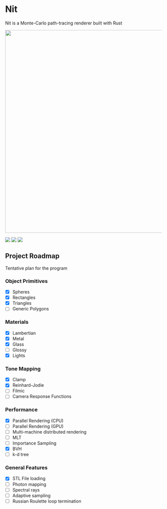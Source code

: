 # Nit

Nit is a Monte-Carlo path-tracing renderer built with Rust

<p align="center">
<img width="650" height="650" src="https://i.imgur.com/IEIa38f.png"/>
</p>

![](https://i.imgur.com/52RFc5S.png)
![](https://i.imgur.com/n5MBOtM.png)
![](https://i.imgur.com/VPsD2Fx.png)

## Project Roadmap

Tentative plan for the program

### Object Primitives
- [x] Spheres
- [x] Rectangles
- [x] Triangles
- [ ] Generic Polygons

### Materials
- [x] Lambertian
- [x] Metal
- [x] Glass
- [ ] Glossy
- [x] Lights

### Tone Mapping
- [x] Clamp
- [x] Reinhard-Jodie
- [ ] Filmic
- [ ] Camera Response Functions

### Performance
- [x] Parallel Rendering (CPU)
- [ ] Parallel Rendering (GPU)
- [ ] Multi-machine distributed rendering
- [ ] MLT
- [ ] Importance Sampling
- [x] BVH
- [ ] k-d tree

### General Features
- [x] STL File loading
- [ ] Photon mapping
- [ ] Spectral rays
- [ ] Adaptive sampling
- [ ] Russian Roulette loop termination
